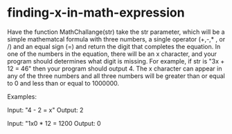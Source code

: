 # finding-x-in-math-expression

Have the function MathChallange(str) take the str parameter, which will be a simple mathematcal formula with three numbers, a single operator (+,-,* , or /) and an equal sign (=) and return the digit that completes the equation. In one of the numbers in the equation, there will be an x character, and your program should determines what digit is missing. For example, if str is "3x + 12 = 46" then your program should output 4. The x character can appear in any of the three numbers and all three numbers will be greater than or equal to 0 and less than or equal to 1000000.

Examples:

Input: "4 - 2 = x"
Output: 2

Input: "1x0 * 12 = 1200
Output: 0
